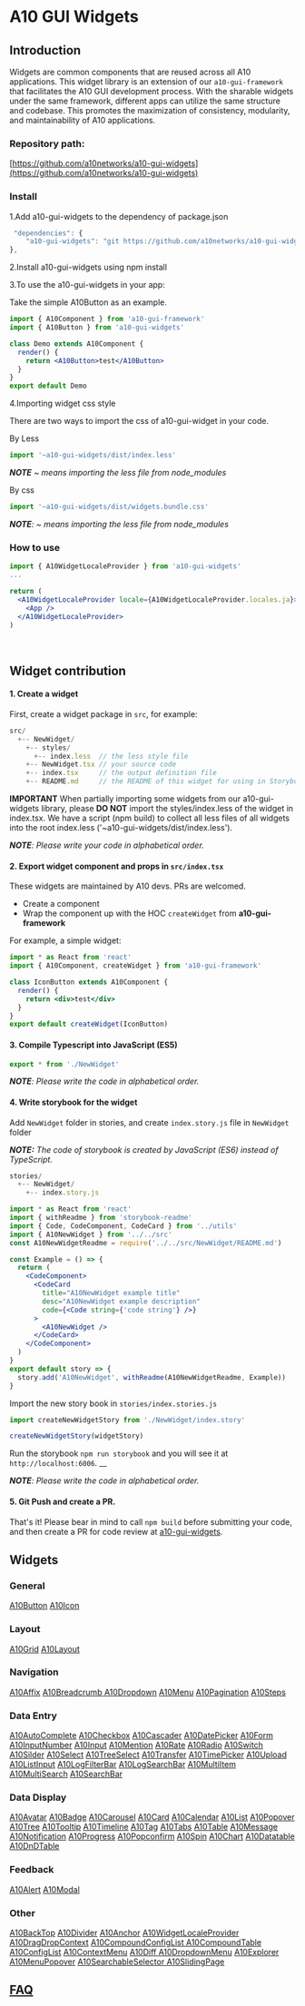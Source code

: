 # A10 GUI Widgets

## Introduction  <a id="introduction"></a>

Widgets are common components that are reused across all A10 applications. This widget library is an extension of our `a10-gui-framework` that facilitates the A10 GUI development process. With the sharable widgets under the same framework, different apps can utilize the same structure and codebase. This promotes the maximization of consistency, modularity, and maintainability of A10 applications.

### Repository path:

[https://github.com/a10networks/a10-gui-widgets](https://github.com/a10networks/a10-gui-widgets)

### Install

1.Add a10-gui-widgets to the dependency of package.json

```javascript
 "dependencies": {
    "a10-gui-widgets": "git https://github.com/a10networks/a10-gui-widgets
},
```

2.Install a10-gui-widgets using npm install

3.To use the a10-gui-widgets in your app:

Take the simple A10Button as an example.

```jsx
import { A10Component } from 'a10-gui-framework'
import { A10Button } from 'a10-gui-widgets'

class Demo extends A10Component {
  render() {
    return <A10Button>test</A10Button>
  }
}
export default Demo
```

4.Importing widget css style

There are two ways to import the css of a10-gui-widget in your code.

By Less

```jsx
import '~a10-gui-widgets/dist/index.less'
```

_**NOTE** ~ means importing the less file from node\_modules_

By css

```jsx
import '~a10-gui-widgets/dist/widgets.bundle.css'
```

_**NOTE**: ~ means importing the less file from node\_modules_

### How to use

```jsx
import { A10WidgetLocaleProvider } from 'a10-gui-widgets'
...

return (
  <A10WidgetLocaleProvider locale={A10WidgetLocaleProvider.locales.ja}>
    <App />
  </A10WidgetLocaleProvider>
)
```

​

## Widget contribution

#### 1. Create a widget

First, create a widget package in `src`, for example:

```javascript
src/
  +-- NewWidget/
    +-- styles/
      +-- index.less  // the less style file
    +-- NewWidget.tsx // your source code
    +-- index.tsx     // the output definition file
    +-- README.md     // the README of this widget for using in Storybook
```

**IMPORTANT** When partially importing some widgets from our a10-gui-widgets library, please **DO NOT** import the styles/index.less of the widget in index.tsx. We have a script \(npm build\) to collect all less files of all widgets into the root index.less \('~a10-gui-widgets/dist/index.less'\).

_**NOTE**: Please write your code in alphabetical order._

#### 2.  Export widget component and props in `src/index.tsx`

These widgets are maintained by A10 devs. PRs are welcomed.

* Create a component
* Wrap the component up with the HOC `createWidget` from **a10-gui-framework**

For example, a simple widget:

```jsx
import * as React from 'react'
import { A10Component, createWidget } from 'a10-gui-framework'

class IconButton extends A10Component {
  render() {
    return <div>test</div>
  }
}
export default createWidget(IconButton)
```

#### 3.  Compile Typescript into JavaScript \(ES5\)

```typescript
export * from './NewWidget'
```

_**NOTE**: Please write the code in alphabetical order._

#### 4.  Write storybook for the widget

Add `NewWidget` folder in stories, and create `index.story.js` file in `NewWidget` folder

_**NOTE:** The code of storybook is created by JavaScript \(ES6\) instead of TypeScript._

```javascript
stories/
  +-- NewWidget/
    +-- index.story.js
```

```jsx
import * as React from 'react'
import { withReadme } from 'storybook-readme'
import { Code, CodeComponent, CodeCard } from '../utils'
import { A10NewWidget } from '../../src'
const A10NewWidgetReadme = require('../../src/NewWidget/README.md')

const Example = () => {
  return (
    <CodeComponent>
      <CodeCard
        title="A10NewWidget example title"
        desc="A10NewWidget example description"
        code={<Code string={'code string'} />}
      >
        <A10NewWidget />
      </CodeCard>
    </CodeComponent>
  )
}
export default story => {
  story.add('A10NewWidget', withReadme(A10NewWidgetReadme, Example))
}
```

Import the new story book in `stories/index.stories.js`

```jsx
import createNewWidgetStory from './NewWidget/index.story'

createNewWidgetStory(widgetStory)
```

Run the storybook `npm run storybook` and you will see it at `http://localhost:6006`. \_\_

_**NOTE**: Please write the code in alphabetical order._

#### 5.  Git Push and create a PR.

That's it! Please bear in mind to call `npm build` before submitting your code, and then create a PR for code review at [a10-gui-widgets](https://github.com/a10networks/a10-gui-widgets).

## Widgets   <a id="core-components"></a>

### General

[A10Button](https://a10networks.github.io/a10-gui-storybook-widgets/?selectedKind=A10%20Widgets%20%28v1.0.0%29%2FGeneral&selectedStory=A10Button&full=0&addons=1&stories=1&panelRight=1&addonPanel=REACT_STORYBOOK%2Freadme%2Fpanel) [A10Icon](https://a10networks.github.io/a10-gui-storybook-widgets/?selectedKind=A10%20Widgets&selectedStory=A10Icon&full=0&addons=1&stories=1&panelRight=1&addonPanel=REACT_STORYBOOK%2Freadme%2Fpanel)

### Layout

[A10Grid](https://a10networks.github.io/a10-gui-storybook-widgets/?selectedKind=A10%20Widgets&selectedStory=A10Grid&full=0&addons=1&stories=1&panelRight=1&addonPanel=REACT_STORYBOOK%2Freadme%2Fpanel) [A10Layout](https://a10networks.github.io/a10-gui-storybook-widgets/?selectedKind=A10%20Widgets&selectedStory=A10Layout&full=0&addons=1&stories=1&panelRight=1&addonPanel=REACT_STORYBOOK%2Freadme%2Fpanel)

### Navigation

[A10Affix](https://a10networks.github.io/a10-gui-storybook-widgets/?selectedKind=A10%20Widgets&selectedStory=A10Affix&full=0&addons=1&stories=1&panelRight=1&addonPanel=REACT_STORYBOOK%2Freadme%2Fpanel) [A10Breadcrumb ](https://a10networks.github.io/a10-gui-storybook-widgets/?selectedKind=A10%20Widgets&selectedStory=A10Breakcrumb&full=0&addons=1&stories=1&panelRight=1&addonPanel=REACT_STORYBOOK%2Freadme%2Fpanel) [A10Dropdown](https://a10networks.github.io/a10-gui-storybook-widgets/?selectedKind=A10%20Widgets&selectedStory=A10Dropdown&full=0&addons=1&stories=1&panelRight=1&addonPanel=REACT_STORYBOOK%2Freadme%2Fpanel) [A10Menu](https://a10networks.github.io/a10-gui-storybook-widgets/?selectedKind=A10%20Widgets&selectedStory=A10Menu&full=0&addons=1&stories=1&panelRight=1&addonPanel=REACT_STORYBOOK%2Freadme%2Fpanel) [A10Pagination](https://a10networks.github.io/a10-gui-storybook-widgets/?selectedKind=A10%20Widgets&selectedStory=A10Pagination&full=0&addons=1&stories=1&panelRight=1&addonPanel=REACT_STORYBOOK%2Freadme%2Fpanel) [A10Steps](https://a10networks.github.io/a10-gui-storybook-widgets/?selectedKind=A10%20Widgets&selectedStory=A10Steps&full=0&addons=1&stories=1&panelRight=1&addonPanel=REACT_STORYBOOK%2Freadme%2Fpanel)

### Data Entry

[A10AutoComplete](https://a10networks.github.io/a10-gui-storybook-widgets/?selectedKind=A10%20Widgets&selectedStory=A10AutoComplete&full=0&addons=1&stories=1&panelRight=1&addonPanel=REACT_STORYBOOK%2Freadme%2Fpanel) [A10Checkbox](https://a10networks.github.io/a10-gui-storybook-widgets/?selectedKind=A10%20Widgets&selectedStory=A10Checkbox&full=0&addons=1&stories=1&panelRight=1&addonPanel=REACT_STORYBOOK%2Freadme%2Fpanel) [A10Cascader](https://a10networks.github.io/a10-gui-storybook-widgets/?selectedKind=A10%20Widgets&selectedStory=A10Cascader&full=0&addons=1&stories=1&panelRight=1&addonPanel=REACT_STORYBOOK%2Freadme%2Fpanel) [A10DatePicker](https://a10networks.github.io/a10-gui-storybook-widgets/?selectedKind=A10%20Widgets&selectedStory=A10DatePicker&full=0&addons=1&stories=1&panelRight=1&addonPanel=REACT_STORYBOOK%2Freadme%2Fpanel) [A10Form](https://a10networks.github.io/a10-gui-storybook-widgets/?selectedKind=A10%20Widgets&selectedStory=A10Form&full=0&addons=1&stories=1&panelRight=1&addonPanel=REACT_STORYBOOK%2Freadme%2Fpanel) [A10InputNumber](https://a10networks.github.io/a10-gui-storybook-widgets/?selectedKind=A10%20Widgets&selectedStory=A10InputNumber&full=0&addons=1&stories=1&panelRight=1&addonPanel=REACT_STORYBOOK%2Freadme%2Fpanel) [A10Input](https://a10networks.github.io/a10-gui-storybook-widgets/?selectedKind=A10%20Widgets&selectedStory=A10Input&full=0&addons=1&stories=1&panelRight=1&addonPanel=REACT_STORYBOOK%2Freadme%2Fpanel) [A10Mention](https://a10networks.github.io/a10-gui-storybook-widgets/?selectedKind=A10%20Widgets&selectedStory=A10Mention&full=0&addons=1&stories=1&panelRight=1&addonPanel=REACT_STORYBOOK%2Freadme%2Fpanel) [A10Rate](https://a10networks.github.io/a10-gui-storybook-widgets/?selectedKind=A10%20Widgets&selectedStory=A10Rate&full=0&addons=1&stories=1&panelRight=1&addonPanel=REACT_STORYBOOK%2Freadme%2Fpanel) [A10Radio](https://a10networks.github.io/a10-gui-storybook-widgets/?selectedKind=A10%20Widgets&selectedStory=A10Radio&full=0&addons=1&stories=1&panelRight=1&addonPanel=REACT_STORYBOOK%2Freadme%2Fpanel) [A10Switch](https://a10networks.github.io/a10-gui-storybook-widgets/?selectedKind=A10%20Widgets&selectedStory=A10Switch&full=0&addons=1&stories=1&panelRight=1&addonPanel=REACT_STORYBOOK%2Freadme%2Fpanel) [A10Silder](https://a10networks.github.io/a10-gui-storybook-widgets/?selectedKind=A10%20Widgets&selectedStory=A10Slider&full=0&addons=1&stories=1&panelRight=1&addonPanel=REACT_STORYBOOK%2Freadme%2Fpanel) [A10Select](https://a10networks.github.io/a10-gui-storybook-widgets/?selectedKind=A10%20Widgets&selectedStory=A10Select&full=0&addons=1&stories=1&panelRight=1&addonPanel=REACT_STORYBOOK%2Freadme%2Fpanel) [A10TreeSelect](https://a10networks.github.io/a10-gui-storybook-widgets/?selectedKind=A10%20Widgets&selectedStory=A10TreeSelect&full=0&addons=1&stories=1&panelRight=1&addonPanel=REACT_STORYBOOK%2Freadme%2Fpanel) [A10Transfer](https://a10networks.github.io/a10-gui-storybook-widgets/?selectedKind=A10%20Widgets&selectedStory=A10Transfer&full=0&addons=1&stories=1&panelRight=1&addonPanel=REACT_STORYBOOK%2Freadme%2Fpanel) [A10TimePicker](https://a10networks.github.io/a10-gui-storybook-widgets/?selectedKind=A10%20Widgets&selectedStory=A10TimePicker&full=0&addons=1&stories=1&panelRight=1&addonPanel=REACT_STORYBOOK%2Freadme%2Fpanel) [A10Upload](https://a10networks.github.io/a10-gui-storybook-widgets/?selectedKind=A10%20Widgets&selectedStory=A10Upload&full=0&addons=1&stories=1&panelRight=1&addonPanel=REACT_STORYBOOK%2Freadme%2Fpanel) [A10ListInput](https://a10networks.github.io/a10-gui-storybook-widgets/?selectedKind=A10%20Widgets&selectedStory=A10ListInput&full=0&addons=1&stories=1&panelRight=1&addonPanel=REACT_STORYBOOK%2Freadme%2Fpanel) [A10LogFilterBar](https://a10networks.github.io/a10-gui-storybook-widgets/?selectedKind=A10%20Widgets&selectedStory=A10LogFilterBar&full=0&addons=1&stories=1&panelRight=1&addonPanel=REACT_STORYBOOK%2Freadme%2Fpanel) [A10LogSearchBar](https://a10networks.github.io/a10-gui-storybook-widgets/?selectedKind=A10%20Widgets&selectedStory=A10LogSearchBar&full=0&addons=1&stories=1&panelRight=1&addonPanel=REACT_STORYBOOK%2Freadme%2Fpanel) [A10MultiItem](https://a10networks.github.io/a10-gui-storybook-widgets/?selectedKind=A10%20Widgets&selectedStory=A10MultiItem&full=0&addons=1&stories=1&panelRight=1&addonPanel=REACT_STORYBOOK%2Freadme%2Fpanel) [A10MultiSearch](https://a10networks.github.io/a10-gui-storybook-widgets/?selectedKind=A10%20Widgets&selectedStory=A10MultiSearch&full=0&addons=1&stories=1&panelRight=1&addonPanel=REACT_STORYBOOK%2Freadme%2Fpanel) [A10SearchBar](https://a10networks.github.io/a10-gui-storybook-widgets/?selectedKind=A10%20Widgets&selectedStory=A10SearchBar&full=0&addons=1&stories=1&panelRight=1&addonPanel=REACT_STORYBOOK%2Freadme%2Fpanel)

### Data Display

[A10Avatar](https://a10networks.github.io/a10-gui-storybook-widgets/?selectedKind=A10%20Widgets&selectedStory=A10Avatar&full=0&addons=1&stories=1&panelRight=1&addonPanel=REACT_STORYBOOK%2Freadme%2Fpanel) [A10Badge](https://a10networks.github.io/a10-gui-storybook-widgets/?selectedKind=A10%20Widgets&selectedStory=A10Badge&full=0&addons=1&stories=1&panelRight=1&addonPanel=REACT_STORYBOOK%2Freadme%2Fpanel) [A10Carousel](https://a10networks.github.io/a10-gui-storybook-widgets/?selectedKind=A10%20Widgets&selectedStory=A10Carousel&full=0&addons=1&stories=1&panelRight=1&addonPanel=REACT_STORYBOOK%2Freadme%2Fpanel) [A10Card](https://a10networks.github.io/a10-gui-storybook-widgets/?selectedKind=A10%20Widgets&selectedStory=A10Card&full=0&addons=1&stories=1&panelRight=1&addonPanel=REACT_STORYBOOK%2Freadme%2Fpanel) [A10Calendar](https://a10networks.github.io/a10-gui-storybook-widgets/?selectedKind=A10%20Widgets&selectedStory=A10Calendar&full=0&addons=1&stories=1&panelRight=1&addonPanel=REACT_STORYBOOK%2Freadme%2Fpanel) [A10List](https://a10networks.github.io/a10-gui-storybook-widgets/?selectedKind=A10%20Widgets&selectedStory=A10List&full=0&addons=1&stories=1&panelRight=1&addonPanel=REACT_STORYBOOK%2Freadme%2Fpanel) [A10Popover](https://a10networks.github.io/a10-gui-storybook-widgets/?selectedKind=A10%20Widgets&selectedStory=A10Popover&full=0&addons=1&stories=1&panelRight=1&addonPanel=REACT_STORYBOOK%2Freadme%2Fpanel) [A10Tree](https://a10networks.github.io/a10-gui-storybook-widgets/?selectedKind=A10%20Widgets&selectedStory=A10Tree&full=0&addons=1&stories=1&panelRight=1&addonPanel=REACT_STORYBOOK%2Freadme%2Fpanel) [A10Tooltip](https://a10networks.github.io/a10-gui-storybook-widgets/?selectedKind=A10%20Widgets&selectedStory=A10Tooltip&full=0&addons=1&stories=1&panelRight=1&addonPanel=REACT_STORYBOOK%2Freadme%2Fpanel) [A10Timeline](https://a10networks.github.io/a10-gui-storybook-widgets/?selectedKind=A10%20Widgets&selectedStory=A10Timeline&full=0&addons=1&stories=1&panelRight=1&addonPanel=REACT_STORYBOOK%2Freadme%2Fpanel) [A10Tag](https://a10networks.github.io/a10-gui-storybook-widgets/?selectedKind=A10%20Widgets&selectedStory=A10Tag&full=0&addons=1&stories=1&panelRight=1&addonPanel=REACT_STORYBOOK%2Freadme%2Fpanel) [A10Tabs](https://a10networks.github.io/a10-gui-storybook-widgets/?selectedKind=A10%20Widgets&selectedStory=A10Tabs&full=0&addons=1&stories=1&panelRight=1&addonPanel=REACT_STORYBOOK%2Freadme%2Fpanel) [A10Table](https://a10networks.github.io/a10-gui-storybook-widgets/?selectedKind=A10%20Widgets&selectedStory=A10Table&full=0&addons=1&stories=1&panelRight=1&addonPanel=REACT_STORYBOOK%2Freadme%2Fpanel) [A10Message](https://a10networks.github.io/a10-gui-storybook-widgets/?selectedKind=A10%20Widgets&selectedStory=A10Message&full=0&addons=1&stories=1&panelRight=1&addonPanel=REACT_STORYBOOK%2Freadme%2Fpanel) [A10Notification](https://a10networks.github.io/a10-gui-storybook-widgets/?selectedKind=A10%20Widgets&selectedStory=A10Notification&full=0&addons=1&stories=1&panelRight=1&addonPanel=REACT_STORYBOOK%2Freadme%2Fpanel) [A10Progress](https://a10networks.github.io/a10-gui-storybook-widgets/?selectedKind=A10%20Widgets&selectedStory=A10Progress&full=0&addons=1&stories=1&panelRight=1&addonPanel=REACT_STORYBOOK%2Freadme%2Fpanel) [A10Popconfirm](https://a10networks.github.io/a10-gui-storybook-widgets/?selectedKind=A10%20Widgets&selectedStory=A10Popconfirm&full=0&addons=1&stories=1&panelRight=1&addonPanel=REACT_STORYBOOK%2Freadme%2Fpanel) [A10Spin](https://a10networks.github.io/a10-gui-storybook-widgets/?selectedKind=A10%20Widgets&selectedStory=A10Spin&full=0&addons=1&stories=1&panelRight=1&addonPanel=REACT_STORYBOOK%2Freadme%2Fpanel) [A10Chart](https://a10networks.github.io/a10-gui-storybook-widgets/?selectedKind=A10%20Widgets&selectedStory=A10Chart&full=0&addons=1&stories=1&panelRight=1&addonPanel=REACT_STORYBOOK%2Freadme%2Fpanel) [A10Datatable](https://a10networks.github.io/a10-gui-storybook-widgets/?selectedKind=A10%20Widgets&selectedStory=A10Datatable&full=0&addons=1&stories=1&panelRight=1&addonPanel=REACT_STORYBOOK%2Freadme%2Fpanel) [A10DnDTable](https://a10networks.github.io/a10-gui-storybook-widgets/?selectedKind=A10%20Widgets&selectedStory=A10DnDTable&full=0&addons=1&stories=1&panelRight=1&addonPanel=REACT_STORYBOOK%2Freadme%2Fpanel)

### Feedback

[A10Alert](https://a10networks.github.io/a10-gui-storybook-widgets/?selectedKind=A10%20Widgets&selectedStory=A10Alert&full=0&addons=1&stories=1&panelRight=1&addonPanel=REACT_STORYBOOK%2Freadme%2Fpanel) [A10Modal](https://a10networks.github.io/a10-gui-storybook-widgets/?selectedKind=A10%20Widgets&selectedStory=A10Modal&full=0&addons=1&stories=1&panelRight=1&addonPanel=REACT_STORYBOOK%2Freadme%2Fpanel)

### Other

[A10BackTop](https://a10networks.github.io/a10-gui-storybook-widgets/?selectedKind=A10%20Widgets&selectedStory=A10BackTop&full=0&addons=1&stories=1&panelRight=1&addonPanel=REACT_STORYBOOK%2Freadme%2Fpanel) [A10Divider](https://a10networks.github.io/a10-gui-storybook-widgets/?selectedKind=A10%20Widgets&selectedStory=A10Divider&full=0&addons=1&stories=1&panelRight=1&addonPanel=REACT_STORYBOOK%2Freadme%2Fpanel) [A10Anchor](https://a10networks.github.io/a10-gui-storybook-widgets/?selectedKind=A10%20Widgets&selectedStory=A10Anchor&full=0&addons=1&stories=1&panelRight=1&addonPanel=REACT_STORYBOOK%2Freadme%2Fpanel) [A10WidgetLocaleProvider](https://a10networks.github.io/a10-gui-storybook-widgets/?selectedKind=A10%20Widgets&selectedStory=A10LocaleProvider&full=0&addons=1&stories=1&panelRight=1&addonPanel=REACT_STORYBOOK%2Freadme%2Fpanel) [A10DragDropContext](https://a10networks.github.io/a10-gui-storybook-widgets/?selectedKind=A10%20Widgets&selectedStory=A10DnDBasic&full=0&addons=1&stories=1&panelRight=1&addonPanel=REACT_STORYBOOK%2Freadme%2Fpanel) [A10CompoundConfigList ](https://a10networks.github.io/a10-gui-storybook-widgets/?selectedKind=A10%20Widgets&selectedStory=A10CompoundConfigList&full=0&addons=1&stories=1&panelRight=1&addonPanel=REACT_STORYBOOK%2Freadme%2Fpanel) [A10CompoundTable](https://a10networks.github.io/a10-gui-storybook-widgets/?selectedKind=A10%20Widgets&selectedStory=A10CompoundTable&full=0&addons=1&stories=1&panelRight=1&addonPanel=REACT_STORYBOOK%2Freadme%2Fpanel) [A10ConfigList](https://a10networks.github.io/a10-gui-storybook-widgets/?selectedKind=A10%20Widgets&selectedStory=A10ConfigList&full=0&addons=1&stories=1&panelRight=1&addonPanel=REACT_STORYBOOK%2Freadme%2Fpanel) [A10ContextMenu](https://a10networks.github.io/a10-gui-storybook-widgets/?selectedKind=A10%20Widgets&selectedStory=A10ContextMenu&full=0&addons=1&stories=1&panelRight=1&addonPanel=REACT_STORYBOOK%2Freadme%2Fpanel) [A10Diff ](https://a10networks.github.io/a10-gui-storybook-widgets/?selectedKind=A10%20Widgets&selectedStory=A10Diff&full=0&addons=1&stories=1&panelRight=1&addonPanel=REACT_STORYBOOK%2Freadme%2Fpanel) [A10DropdownMenu](https://a10networks.github.io/a10-gui-storybook-widgets/?selectedKind=A10%20Widgets&selectedStory=A10DropdownMenu&full=0&addons=1&stories=1&panelRight=1&addonPanel=REACT_STORYBOOK%2Freadme%2Fpanel) [A10Explorer](https://a10networks.github.io/a10-gui-storybook-widgets/?selectedKind=A10%20Widgets&selectedStory=A10Explorer&full=0&addons=1&stories=1&panelRight=1&addonPanel=REACT_STORYBOOK%2Freadme%2Fpanel) [A10MenuPopover](https://a10networks.github.io/a10-gui-storybook-widgets/?selectedKind=A10%20Widgets&selectedStory=A10MenuPopover&full=0&addons=1&stories=1&panelRight=1&addonPanel=REACT_STORYBOOK%2Freadme%2Fpanel) [A10SearchableSelector ](https://a10networks.github.io/a10-gui-storybook-widgets/?selectedKind=A10%20Widgets&selectedStory=A10SearchableSelector&full=0&addons=1&stories=1&panelRight=1&addonPanel=REACT_STORYBOOK%2Freadme%2Fpanel)[A10SlidingPage](https://a10networks.github.io/a10-gui-storybook-widgets/?selectedKind=A10%20Widgets&selectedStory=A10SlidingPage&full=0&addons=1&stories=1&panelRight=1&addonPanel=REACT_STORYBOOK%2Freadme%2Fpanel) [ ](https://a10networks.github.io/a10-gui-storybook-widgets/?selectedKind=A10%20Widgets&selectedStory=A10SearchableSelector&full=0&addons=1&stories=1&panelRight=1&addonPanel=REACT_STORYBOOK%2Freadme%2Fpanel) [ ](https://a10networks.github.io/a10-gui-storybook-widgets/?selectedKind=A10%20Widgets&selectedStory=A10TreeSelect&full=0&addons=1&stories=1&panelRight=1&addonPanel=REACT_STORYBOOK%2Freadme%2Fpanel)

## ​[FAQ](https://a10-gui.gitbook.io/ugf/faq/a10-gui-framework)​  <a id="faq"></a>

